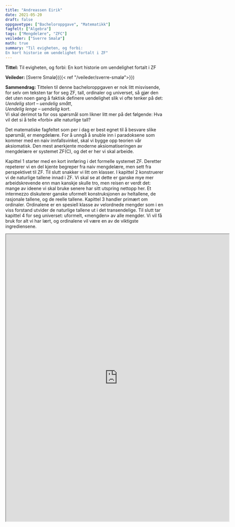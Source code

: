 ```yaml
---
title: "Andreassen Eirik"
date: 2021-05-20
draft: false
oppgavetype: ["Bacheloroppgave", "Matematikk"]
fagfelt: ["Algebra"]
tags: ["Mengdelære", "ZFC"]
veileder: ["Sverre Smalø"]
math: true 
summary: "Til evigheten, og forbi:
En kort historie om uendelighet fortalt i ZF"
---
```


**Tittel:** Til evigheten, og forbi:
En kort historie om uendelighet fortalt i ZF

**Veileder:** [Sverre Smalø]({{< ref "/veileder/sverre-smalø">}}) 

**Sammendrag:** Tittelen til denne bacheloroppgaven er nok litt misvisende, for selv om teksten tar for seg ZF, tall, ordinaler og universet, så gjør den det uten noen gang å faktisk definere uendelighet slik vi ofte tenker på det: \
_Uendelig stort – uendelig smått_, \
_Uendelig lenge – uendelig kort_. \
Vi skal derimot ta for oss spørsmål som likner litt mer på det følgende: Hva vil det si å telle «forbi» alle naturlige tall?

Det matematiske fagfeltet som per i dag er best egnet til å besvare slike spørsmål, er mengdelære. For å unngå å snuble inn i paradoksene som kommer med en naiv innfallsvinkel, skal vi bygge opp teorien vår aksiomatisk. Den mest anerkjente moderne aksiomatiseringen av mengdelære er systemet ZF(C), og det er her vi skal arbeide.

Kapittel 1 starter med en kort innføring i det formelle systemet ZF. Deretter repeterer vi en del kjente begreper fra naiv mengdelære, men sett fra perspektivet til ZF. Til slutt snakker vi litt om klasser. I kapittel 2 konstruerer vi de naturlige tallene innad i ZF. Vi skal se at dette er ganske mye mer arbeidskrevende enn man kanskje skulle tro, men reisen er verdt det: mange av ideene vi skal bruke senere har sitt utspring nettopp her. Et intermezzo diskuterer ganske uformelt konstruksjonen av heltallene, de rasjonale tallene, og de reelle tallene. Kapittel 3 handler primært om ordinaler. Ordinalene er en spesiell klasse av velordnede mengder som i en viss forstand utvider de naturlige tallene ut i det transendelige. Til slutt tar kapittel 4 for seg universet: uformelt, «mengden» av alle mengder. Vi vil få bruk for alt vi har lært, og ordinalene vil være en av de viktigste ingrediensene.

<iframe src="https://drive.google.com/file/d/1EG4kgrnblCzciCamAJhRk0TP5FNj_qWj/preview" width="700" height="900" allow="autoplay"></iframe>